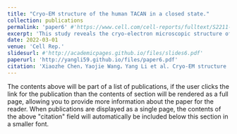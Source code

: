 ```yaml
---
title: "Cryo-EM structure of the human TACAN in a closed state."
collection: publications
permalink: 'paper6' #'https://www.cell.com/cell-reports/fulltext/S2211-1247(22)00172-3'
excerpt: 'This study reveals the cryo-electron microscopic structure of human TACAN (hTACAN), an ion channel-like protein potentially involved in sensing mechanical pain. hTACAN forms a dimer, with each protomer consisting of a transmembrane globular domain (TMD) and an intracellular domain (ICD). Molecular dynamics simulations indicate the presence of a putative ion conduction pore in each protomer. A single-point mutation at Met207 significantly increases membrane pressure-activated currents, and each hTACAN subunit binds one cholesterol molecule. These findings provide insights into the molecular assembly of hTACAN, suggesting that the wild-type protein is in a closed state.'
date: 2022-03-01
venue: 'Cell Rep.'
slidesurl: #'http://academicpages.github.io/files/slides6.pdf'
paperurl: 'http://yangli59.github.io/files/paper6.pdf'
citation: 'Xiaozhe Chen，Yaojie Wang，Yang Li et al. Cryo-EM structure of the human TACAN in a closed state. Cell Rep 2022, 38 (9): 110445. '
---
```


The contents above will be part of a list of publications, if the user clicks the link for the publication than the contents of section will be rendered as a full page, allowing you to provide more information about the paper for the reader. When publications are displayed as a single page, the contents of the above "citation" field will automatically be included below this section in a smaller font.
